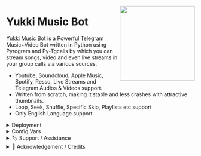 
<img
 src="https://telegra.ph/file/c0e014ff34f34d1056627.png" align="right" width="200" height="200"/>

# Yukki Music Bot 

[Yukki Music Bot](https://github.com/TheTeamVivek/YukkiMusic) is a Powerful Telegram Music+Video Bot written in Python using Pyrogram and Py-Tgcalls by which you can stream songs, video and even live streams in your group calls via various sources.

* Youtube, Soundcloud, Apple Music, Spotify, Resso, Live Streams and Telegram Audios & Videos support.
* Written from scratch, making it stable and less crashes with attractive thumbnails.
* Loop, Seek, Shuffle, Specific Skip, Playlists etc support
* Only English Language support

<details>
  <summary> Deployment</summary>

## 🚀 Heroku Deployment

<h4>Click the button below to deploy Yukki Music Bot on Heroku!</h4>    
<h4>If You show any error like failed to app Creation Then fork and deploy </h4>
<a href="https://dashboard.heroku.com/new?template=https://github.com/TheTeamVivek/YukkiMusic"><img src="https://img.shields.io/badge/Deploy%20To%20Heroku-blueviolet?style=for-the-badge&logo=heroku" width="200""/></a>


## 🖇 VPS Deployment
- Get your [Necessary Variables](https://github.com/TheTeamVivek/YukkiMusic/blob/master/sample.env)
- clone repo : `git clone https://github.com/TheTeamVivek/YukkiMusic && cd YukkiMusic`
- Setup by : `bash setup`
- Install tmux to keep running your bot when you close the terminal by :
`sudo apt install tmux && tmux`
- Finally run the bot by :
`python3 -m YukkiMusic`
- For getting out from tmux session : Press `Ctrl+b` and then `d`<br>
</details>


<details>
  <summary> Config Vars</summary>

  # Yukki Music Bot Configs

  Config vars are basically the variables which configure or modify bot to function, which are the basic necessities of plugins or code to work. You have to set the proper mandatory vars to make it functional and to start the basic feature of bot.

  Get to know about all these vars in depth from our Docs. [Read Now from Here](https://notreallyshikhar.gitbook.io/yukkimusicbot/config-vars/available-vars)

  ## Mandatory Vars

  - These are the minimum required vars need to setup to make Yukki Music Bot functional.

  1. `API_ID` : Get it from my.telegram.org 
  2. `API_HASH`  : Get it from my.telegram.org 
  3. `BOT_TOKEN` : Get it from [@Botfather](http://t.me/BotFather) in Telegram
  4. `MONGO_DB_URI` : Get mongo db [from here.](https://notreallyshikhar.gitbook.io/yukkimusicbot/deployment/mongodb)
  5. `LOG_GROUP_ID` : You'll need a Private Group ID for this. Supergroup Needed with id starting from -100 
  6. `OWNER_ID` : Your Owner ID for managing your bot.
  7. `STRING_SESSION` : Pyrogram Session Needed, Generate string from [@YukkiStringBot](http://t.me/YukkiStringBot) in Telegram.


  ## Non-Mandatory Vars

  - These are the extra vars for extra features inside Music Bot. You can leave non mandatory vars for now and can add them later.

  1. `DURATION_LIMIT` : Custom max audio(music) duration for voice chat. Default to 60 mins.
  2. `SONG_DOWNLOAD_DURATION_LIMIT`  : Duration Limit for downloading Songs in MP3 or MP4 format from bot. Default to 180 mins.
  3. `VIDEO_STREAM_LIMIT` : Maximum number of video calls allowed on bot. You can later set it via /set_video_limit on telegram. Default to 3 chats.
  4. `SERVER_PLAYLIST_LIMIT` : Maximum Limit Allowed for users to save playlists on bot's server. Default to 30
  5. `PLAYLIST_FETCH_LIMIT` :  Maximum limit for fetching playlist's track from youtube, spotify, apple links. Default to 25
  6. `CLEANMODE_MINS` : Cleanmode time after which bot will delete its old messages from chats. Default to 5 Mins.
  7. `SUPPORT_CHANNEL` : If you've any channel for your music bot , fill it with your channel link
  8. `SUPPORT_GROUP` : If you've any group support for your music bot , fill it with your group link

  ## Play FileSize Limit Vars

  - Maximum File size limit for the audio and videos that a user can play from your bot. [Only Bytes Size Accepted]
  > You can convert mb into bytes from https://www.gbmb.org/mb-to-bytes and use it here 

  1. `TG_AUDIO_FILESIZE_LIMIT` : Maximum file size limit for audio files which can be streamed over vc. Defaults to 104857600 bytes, i.e. 100MB
  2. `TG_VIDEO_FILESIZE_LIMIT` : Maximum file size limit for video files which can be played. Defaults to 1073741824 bytes, i.e. 1024MB or 1GB


  ## Bot Vars

  - These all vars are used for setting up bot. You can edit these vars if you want , else leave all of them as it is.

  1. `PRIVATE_BOT_MODE` : Set it `True` if you want your bot to be private only or False for all groups. Default to False
  2. `YOUTUBE_EDIT_SLEEP` : Time sleep duration For Youtube Downloader. Default to 3 seconds
  3. `TELEGRAM_EDIT_SLEEP` : Time sleep duration For Telegram Downloader. Default to 5 seconds
  4. `AUTO_LEAVING_ASSISTANT` : Set it in `True` if you want to leave your assistant after a certain amount of time.
  5. `ASSISTANT_LEAVE_TIME` : Time after which your assistant account will leave served chats automatically. Default to 5400 seconds, i.e 90 Mins 

  6. `SET_CMDS` : Set it to `True` if you want your bot to set the commands for chat menu automatically. [Reference](https://i.postimg.cc/Bbg3LQTG/image.png)

  ## Spotify Vars

  - You can play tracks or playlists from spotify from Yukki Music bot
  - You'll need these two vars to make spotify play working. This is not essential , you can leave them blank if you want.

  ### How to get these? [Read from here](https://notreallyshikhar.gitbook.io/yukkimusicbot/deployment/spotify)


  1. `SPOTIFY_CLIENT_ID` : Get it from https://developer.spotify.com/dashboard 
  2. `SPOTIFY_CLIENT_SECRET` : Get it   from https://developer.spotify.com/dashboard 

  ## Heroku Vars

  - To work some Heroku compatible modules, this var value required to Access your account to use `get_log`, `usage`, `update` etc etc commands.
  - You can fill this var using your API key or Authorization token.

  ### How to get these? [Read from here](https://notreallyshikhar.gitbook.io/yukkimusicbot/config-vars/heroku-vars)

  1. `HEROKU_API_KEY` : Get it from http://dashboard.heroku.com/account 
  2. `HEROKU_APP_NAME` : You have to Enter the app name which you gave to identify your Music Bot in Heroku.


  ## Custom Repo Vars

  - If you plan to use Yukki Music Bot with your own customized or modified code.

  1. `UPSTREAM_REPO` : Your Upstream Repo URL or Forked Repo.
  2. `UPSTREAM_BRANCH` : Default Branch of your Upstream Repo URL or Forked Repo. 
  3. `GIT_TOKEN` : Your GIT TOKEN if your upstream repo is private
  4. `GITHUB_REPO` : Your Github Repo url, that will be shown on /start command



  ## Images/Thumbnail Vars

  - You can change images which are used in Yukki Music Bot.
  - You can generate telegaph links from [@YukkiTelegraphBot](http://t.me/YukkiTelegraphBot) and use it here.

  1. `START_IMG_URL` : Image which comes on /start command in private messages of bot.
  2. `PING_IMG_URL` : Image which comes on /ping command of bot.
  3. `PLAYLIST_IMG_URL` : Image which comes on /play command of bot. 
  4. `GLOBAL_IMG_URL` : Image which comes on /stats command of bot. 
  5. `STATS_IMG_URL` : Image which comes on /stats command of bot. 
  6. `TELEGRAM_AUDIO_URL` : This image comes when someone plays audios from telegram. 
  7. `TELEGRAM_VIDEO_URL` : This image comes when someone plays videos from telegram. 
  8. `STREAM_IMG_URL` : his image comes when someone plays m3u8 or index links.
  9. `SOUNCLOUD_IMG_URL` : This image comes when someone plays music from  
soundcloud. 
  10. `YOUTUBE_IMG_URL` : This image comes if thumbnail generator fails to gen thumb anyhow.
  11. `SPOTIFY_ARTIST_IMG_URL` : This image comes when someone plays Spotify artist via link in inline mode. 
  12. `SPOTIFY_ALBUM_IMG_URL` : This image comes when someone plays Spotify album via link in inline mode. 
  13. `SPOTIFY_PLAYLIST_IMG_URL` : This image comes when someone plays Spotify album via link in inline mode. 

  ## Multi Assistant Mode

  - You can use upto 5 Assistant Clients ( allowing your bot to atleast work in 2000-2500 chats at a time )

  1. `STRING_SESSION2` : Pyrogram Session Needed, Generate string from [@YukkiStringBot](http://t.me/YukkiStringBot) in Telegram.
  2. `STRING_SESSION3` : Pyrogram Session Needed, Generate string from [@YukkiStringBot](http://t.me/YukkiStringBot) in Telegram.
  3. `STRING_SESSION4` : Pyrogram Session Needed, Generate string from [@YukkiStringBot](http://t.me/YukkiStringBot) in Telegram.
  4. `STRING_SESSION5` : Pyrogram Session Needed, Generate string from [@YukkiStringBot](http://t.me/YukkiStringBot) in Telegram.

</details>

<details>
  <summary> 🏷 Support / Assistance</summary>

# 🏷 Support / Assistance

Reach out to the maintainer at one of the following places:

- [GitHub Issues](https://github.com/TheTeamVivek/YukkiMusic/issues/new?assignees=&labels=question&template=SUPPORT_QUESTION.md&title=support%3A+)
- Contact  [Telegram profile](https://t.me/vivekkumar07089)
- [Telegram Support](https://t.me/vk_zone)

If you want to say **thank you** or/and support active development of YukkiMusicBot:

- Add a [GitHub Star](https://github.com/TeamYukki/YukkiMusicBot) to the project.
- Fork the [Repo](https://github.com/TheTeamVivek/YukkiMusic) :)
- Write interesting articles about the project on [Dev.to](https://dev.to/), [Medium](https://medium.com/) or your personal blog.

Together, we can make **YukkiMusicBot** better!

</details>

<details>
  <summary> 📑 Acknowledgement / Credits</summary>

# 📑 Acknowledgement / Credits

<h3 align="center">
    ─「 ᴄʀᴇᴅɪᴛs 」─
</h3>

<p align="center">
<a href="https://github.com/pyrogram/pyrogram"> <img src="https://img.shields.io/badge/Pyrogram-black?style=for-the-badge&logo=github" alt="Pyrogram" /> </a>
<a href="https://github.com/pytgcalls/pytgcalls"> <img src="https://img.shields.io/badge/PyTgCalls-black?style=for-the-badge&logo=github" alt="Pytgcalls" /> </a>
<a href="https://github.com/AnonymousX1025"> <img src="https://img.shields.io/badge/Anonymous-black?style=for-the-badge&logo=github" alt="Anonymous" /> </a>
<a href="https://github.com/NotReallyShikhar"> <img src="https://img.shields.io/badge/Shikhar-black?style=for-the-badge&logo=github" alt="Shikhar" /> </a>
<a href="https://github.com/TheHamkerCat"> <img src="https://img.shields.io/badge/TheHamkerCat-black?style=for-the-badge&logo=github" alt="TheHamkerCat" /> </a>
</p>

- <b> _sᴩᴇᴄɪᴀʟ ᴛʜᴀɴᴋs ᴛᴏ [ᴛᴇᴀᴍ ʏᴜᴋᴋɪ](https://github.com/TeamYukki) ғᴏʀ [ʏᴜᴋᴋɪ ᴍᴜsɪᴄ ʙᴏᴛ](https://github.com/TeamYukki/YukkiMusicBot)_ </b>

</details>
